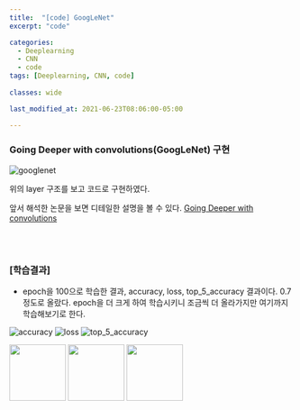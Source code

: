 ```yaml
---
title:  "[code] GoogLeNet"
excerpt: "code"

categories:
  - Deeplearning
  - CNN
  - code
tags: [Deeplearning, CNN, code]
 
classes: wide

last_modified_at: 2021-06-23T08:06:00-05:00

---
```


### Going Deeper with convolutions(GoogLeNet) 구현

![googlenet](https://user-images.githubusercontent.com/53431568/123113561-9cb26380-d479-11eb-9d0e-a656fce80f9f.png)

위의 layer 구조를 보고 코드로 구현하였다.

앞서 해석한 논문을 보면 디테일한 설명을 볼 수 있다. 
[Going Deeper with convolutions](https://chaelin0722.github.io/cnn/paperreview/googlenet/)

<br>
<script src="https://gist.github.com/chaelin0722/abdf685e01848645ab7d823614a0e56f.js"></script>
<br>


### [학습결과]

-  epoch을 100으로 학습한 결과, accuracy, loss, top_5_accuracy 결과이다. 0.7 정도로 올랐다. epoch을 더 크게 하여 학습시키니 조금씩 더 올라가지만 여기까지 학습해보기로 한다.

![accuracy](https://user-images.githubusercontent.com/53431568/127103681-a25d6b8c-55f8-4d2a-aa2e-951144e50317.PNG)
![loss](https://user-images.githubusercontent.com/53431568/127103677-9230927f-3793-43ab-bece-ec733053d4f7.PNG)
![top_5_accuracy](https://user-images.githubusercontent.com/53431568/127103679-e89382fe-7df0-4dd5-8499-0e643d4c496e.PNG)


<p float="left">
  <img src="https://user-images.githubusercontent.com/53431568/127103681-a25d6b8c-55f8-4d2a-aa2e-951144e50317.PNG" width="100" />
  <img src="https://user-images.githubusercontent.com/53431568/127103677-9230927f-3793-43ab-bece-ec733053d4f7.PNG" width="100" /> 
  <img src="https://user-images.githubusercontent.com/53431568/127103679-e89382fe-7df0-4dd5-8499-0e643d4c496e.PNG" width="100" />
</p>
